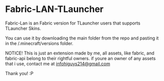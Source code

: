 # Fabric-LAN-TLauncher
Fabric-Lan is an Fabric version for TLauncher users that supports TLauncher Skins. 

You can use it by downloading the main folder from the repo and pasting it in the /.minecraft/versions folder.





NOTICE! This is just an extension made by me, all assets, like fabric, and fabric-api belong to their rightful owners. 
if youre an owner of any assets that i use, contact me at infohiguys214@gmail.com 




Thank you! :P
